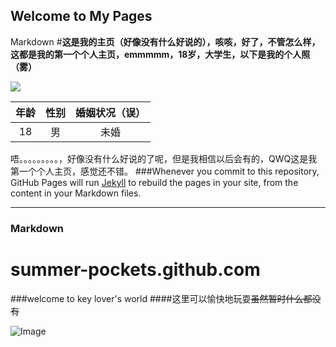 ## Welcome to My Pages
Markdown
#**这是我的主页（好像没有什么好说的），咳咳，好了，不管怎么样，这都是我的第一个个人主页，emmmmm，18岁，大学生，以下是我的个人照（雾）**

![](https://img.moegirl.org.cn/common/0/0e/Inari.png)

|年龄|性别|婚姻状况（误）|
|:------:|:------:|:------:|
|18|男|未婚|

唔。。。。。。。。。，好像没有什么好说的了呢，但是我相信以后会有的，QWQ这是我第一个个人主页，感觉还不错。
###Whenever you commit to this repository, GitHub Pages will run [Jekyll](https://jekyllrb.com/) to rebuild the pages in your site, from the content in your Markdown files.
***
### Markdown

# **summer-pockets.github.com**
###welcome to key lover's world
####这里可以愉快地玩耍~~虽然暂时什么都没有~~

![Image](https://timgsa.baidu.com/timg?image&quality=80&size=b9999_10000&sec=1604674140533&di=a60c0c60c091f5fdb84c63710b98f1db&imgtype=0&src=http%3A%2F%2Fi0.hdslb.com%2Fbfs%2Farticle%2Fd756789af32ffaab043d54331f883f5a6220d50f.png)

